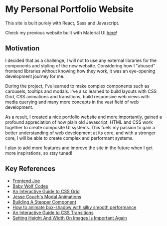 # My Personal Portfolio Website

This site is built purely with React, Sass and Javascript.

Check my previous website built with Material UI [here](https://limziyang-24f60.web.app/)!

## Motivation

I decided that as a challenge, I will not to use any external libraries for the components and styling of the new website. Considering how I "abused" frontend libraries without knowing how they work, it was an eye-opening development journey for me.

During the project, I've learned to make complex components such as carousels, tooltips and modals. I've also learned to build layouts with CSS Grid, CSS animations and transitions, build responsive web views with media querying and many more concepts in the vast field of web development.

As a result, I created a nice portfolio website and more importantly, gained a profound appreciation of how plain old Javascript, HTML and CSS work together to create composite UI systems. This fuels my passion to gain a better understanding of web development at its core, and with a stronger core, I will be able to create complex and performant systems.

I plan to add more features and improve the site in the future when I get more inspirations, so stay tuned!

## Key References

- [Frontend Joe](https://www.instagram.com/frontendjoe/)
- [Baby Wolf Codes](https://www.instagram.com/baby_wolf_codes/)
- [An Interactive Guide to CSS Grid](https://www.joshwcomeau.com/css/interactive-guide-to-grid/)
- [Jesse Couch's Modal Animations](https://codepen.io/designcouch/pen/obvKxm)
- [Building A Stepper Component](https://ishadeed.com/article/stepper-component-html-css/)
- [How to animate box-shadow with silky smooth performance](https://tobiasahlin.com/blog/how-to-animate-box-shadow/)
- [An Interactive Guide to CSS Transitions](https://www.joshwcomeau.com/animation/css-transitions/)
- [Setting Height And Width On Images Is Important Again](https://www.smashingmagazine.com/2020/03/setting-height-width-images-important-again/)
